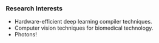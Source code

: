 <h3>Research Interests</h3>
<ul>
  <li>Hardware-efficient deep learning compiler techniques.</li>
  <li>Computer vision techniques for biomedical technology.</li>
  <li>Photons!</li>
</ul>
